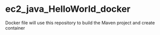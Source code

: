# ec2_java_HelloWorld_docker
Docker file will use this repository to build the Maven project and create container
